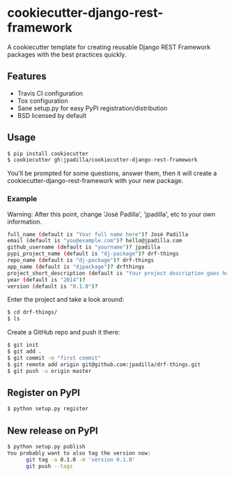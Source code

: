 # cookiecutter-django-rest-framework

A cookiecutter template for creating reusable Django REST Framework packages with the best practices quickly.

## Features

- Travis CI configuration
- Tox configuration
- Sane setup.py for easy PyPI registration/distribution
- BSD licensed by default

## Usage

```bash
$ pip install cookiecutter
$ cookiecutter gh:jpadilla/cookiecutter-django-rest-framework
```

You'll be prompted for some questions, answer them, then it will create a cookiecutter-django-rest-framework with your new package.

### Example

Warning: After this point, change 'José Padilla', 'jpadilla', etc to your own information.

```bash
full_name (default is "Your full name here")? José Padilla
email (default is "you@example.com")? hello@jpadilla.com
github_username (default is "yourname")? jpadilla
pypi_project_name (default is "dj-package")? drf-things
repo_name (default is "dj-package")? drf-things
app_name (default is "djpackage")? drfthings
project_short_description (default is "Your project description goes here")?
year (default is "2014")?
version (default is "0.1.0")?
```

Enter the project and take a look around:

```bash
$ cd drf-things/
$ ls
```

Create a GitHub repo and push it there:

```bash
$ git init
$ git add .
$ git commit -m "first commit"
$ git remote add origin git@github.com:jpadilla/drf-things.git
$ git push -u origin master
```

## Register on PyPI

```bash
$ python setup.py register
```

## New release on PyPI

```bash
$ python setup.py publish
You probably want to also tag the version now:
      git tag -a 0.1.0 -m 'version 0.1.0'
      git push --tags
```
